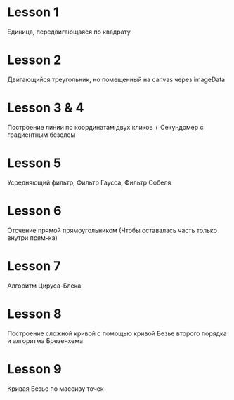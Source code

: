 # Lesson 1
Единица, передвигающаяся по квадрату

# Lesson 2
Двигающийся треугольник, но помещенный на canvas через imageData

# Lesson 3 & 4
Построение линии по координатам двух кликов + Секундомер с градиентным безелем

# Lesson 5
Усредняющий фильтр, Фильтр Гаусса, Фильтр Собеля

# Lesson 6
Отсчение прямой прямоугольником (Чтобы оставалась часть только внутри прям-ка)

# Lesson 7
Алгоритм Цируса-Блека

# Lesson 8
Построение сложной кривой с помощью кривой Безье второго порядка и алгоритма Брезенхема

# Lesson 9
Кривая Безье по массиву точек